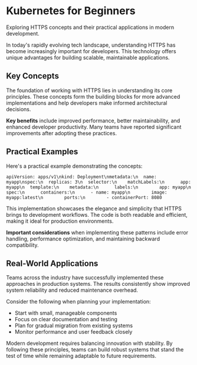 # Kubernetes for Beginners

Exploring HTTPS concepts and their practical applications in modern development.

In today's rapidly evolving tech landscape, understanding HTTPS has become increasingly important for developers. This technology offers unique advantages for building scalable, maintainable applications.

## Key Concepts

The foundation of working with HTTPS lies in understanding its core principles. These concepts form the building blocks for more advanced implementations and help developers make informed architectural decisions.

**Key benefits** include improved performance, better maintainability, and enhanced developer productivity. Many teams have reported significant improvements after adopting these practices.

## Practical Examples

Here's a practical example demonstrating the concepts:

<pre><code>apiVersion: apps/v1\nkind: Deployment\nmetadata:\n  name: myapp\nspec:\n  replicas: 3\n  selector:\n    matchLabels:\n      app: myapp\n  template:\n    metadata:\n      labels:\n        app: myapp\n    spec:\n      containers:\n      - name: myapp\n        image: myapp:latest\n        ports:\n        - containerPort: 8080</code></pre>

This implementation showcases the elegance and simplicity that HTTPS brings to development workflows. The code is both readable and efficient, making it ideal for production environments.

**Important considerations** when implementing these patterns include error handling, performance optimization, and maintaining backward compatibility.

## Real-World Applications

Teams across the industry have successfully implemented these approaches in production systems. The results consistently show improved system reliability and reduced maintenance overhead.

Consider the following when planning your implementation:

- Start with small, manageable components
- Focus on clear documentation and testing
- Plan for gradual migration from existing systems
- Monitor performance and user feedback closely

Modern development requires balancing innovation with stability. By following these principles, teams can build robust systems that stand the test of time while remaining adaptable to future requirements.
